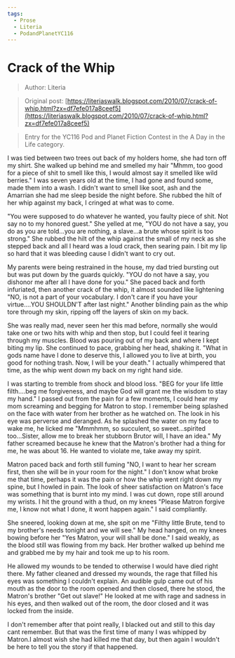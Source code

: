 ```yaml
---
tags:
  - Prose
  - Literia
  - PodandPlanetYC116
---
```


# Crack of the Whip

> Author: Literia

> Original post: [https://literiaswalk.blogspot.com/2010/07/crack-of-whip.html?zx=df7efe017a8ceef5](https://literiaswalk.blogspot.com/2010/07/crack-of-whip.html?zx=df7efe017a8ceef5)

> Entry for the YC116 Pod and Planet Fiction Contest in the A Day in the Life category.


I was tied between two trees out back of my holders home, she had torn off my shirt. She walked up behind me and smelled my hair "Mhmm, too good for a piece of shit to smell like this, I would almost say it smelled like wild berries." I was seven years old at the time, I had gone and found some, made them into a wash. I didn't want to smell like soot, ash and the Amarrian she had me sleep beside the night before. She rubbed the hilt of her whip against my back, I cringed at what was to come.

"You were supposed to do whatever he wanted, you faulty piece of shit. Not say no to my honored guest." She yelled at me, "YOU do not have a say, you do as you are told...you are nothing, a slave...a brute whose spirit is too strong." She rubbed the hilt of the whip against the small of my neck as she stepped back and all I heard was a loud crack, then searing pain. I bit my lip so hard that it was bleeding cause I didn't want to cry out.

My parents were being restrained in the house, my dad tried bursting out but was put down by the guards quickly. "YOU do not have a say, you dishonor me after all I have done for you." She paced back and forth infuriated, then another crack of the whip, it almost sounded like lightening "NO, is not a part of your vocabulary. I don't care if you have your virtue....YOU SHOULDN'T after last night." Another blinding pain as the whip tore through my skin, ripping off the layers of skin on my back.

She was really mad, never seen her this mad before, normally she would take one or two hits with whip and then stop, but I could feel it tearing through my muscles. Blood was pouring out of my back and where I kept biting my lip. She continued to pace, grabbing her head, shaking it. "What in gods name have I done to deserve this, I allowed you to live at birth, you good for nothing trash. Now, I will be your death." I actually whimpered that time, as the whip went down my back on my right hand side.

I was starting to tremble from shock and blood loss. "BEG for your life little filth....beg me forgiveness, and maybe God will grant me the wisdom to stay my hand." I passed out from the pain for a few moments, I could hear my mom screaming and begging for Matron to stop. I remember being splashed on the face with water from her brother as he watched on. The look in his eye was perverse and deranged. As he splashed the water on my face to wake me, he licked me "Mmmhmm, so succulent, so sweet...spirited too...Sister, allow me to break her stubborn Brutor will, I have an idea." My father screamed because he knew that the Matron's brother had a thing for me, he was about 16. He wanted to violate me, take away my spirit.

Matron paced back and forth still fuming "NO, I want to hear her scream first, then she will be in your room for the night."  I don't know what broke me that time, perhaps it was the pain or how the whip went right down my spine, but I howled in pain. The look of sheer satisfaction on Matron's face was something that is burnt into my mind. I was cut down, rope still around my wrists. I hit the ground with a thud, on my knees "Please Matron forgive me, I know not what I done, it wont happen again." I said compliantly.

She sneered, looking down at me, she spit on me "Filthy little Brute, tend to my brother's needs tonight and we will see." My head hanged, on my knees bowing before her "Yes Matron, your will shall be done." I said weakly, as the blood still was flowing from my back. Her brother walked up behind me and grabbed me by my hair and took me up to his room. 

He allowed my wounds to be tended to otherwise I would have died right there.
My father cleaned and dressed my wounds, the rage that filled his eyes was something I couldn't explain. An audible gulp came out of his mouth as the door to the room opened and then closed, there he stood, the Matron's brother "Get out slave!" He looked at me with rage and sadness in his eyes, and then walked out of the room, the door closed and it was locked from the inside.

I don't remember after that point really, I blacked out and still to this day cant remember. But that was the first time of many I was whipped by Matron.I almost wish she had killed me that day, but then again I wouldn't be here to tell you the story if that happened.